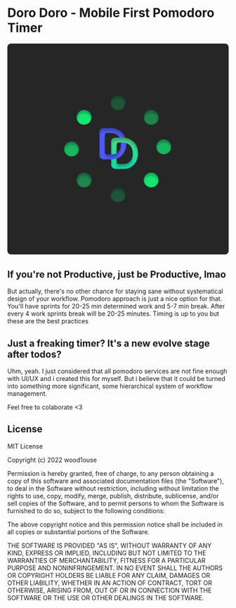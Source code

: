 
# Doro Doro - Mobile First Pomodoro Timer
![](https://github.com/wood1ouse/doro-doro/blob/development/src/assets/rmLogo.png?raw=true)


## If you're not Productive, just be Productive, lmao
But actually, there's no other chance for staying sane without systematical design of your workflow.
Pomodoro approach is just a nice option for that. You'll have sprints for 20-25 min determined work and 5-7 min break.
After every 4 work sprints break will be 20-25 minutes.
Timing is up to you but these are the best practices

## Just a freaking timer? It's a new evolve stage after todos?
Uhm, yeah. I just considered that all pomodoro services are not fine enough with UI/UX and i created this for myself.
But i believe that it could be turned into something more significant, some hierarchical system of workflow management.

Feel free to colaborate <3 

## License

MIT License

Copyright (c) 2022 wood1ouse

Permission is hereby granted, free of charge, to any person obtaining a copy
of this software and associated documentation files (the "Software"), to deal
in the Software without restriction, including without limitation the rights
to use, copy, modify, merge, publish, distribute, sublicense, and/or sell
copies of the Software, and to permit persons to whom the Software is
furnished to do so, subject to the following conditions:

The above copyright notice and this permission notice shall be included in all
copies or substantial portions of the Software.

THE SOFTWARE IS PROVIDED "AS IS", WITHOUT WARRANTY OF ANY KIND, EXPRESS OR
IMPLIED, INCLUDING BUT NOT LIMITED TO THE WARRANTIES OF MERCHANTABILITY,
FITNESS FOR A PARTICULAR PURPOSE AND NONINFRINGEMENT. IN NO EVENT SHALL THE
AUTHORS OR COPYRIGHT HOLDERS BE LIABLE FOR ANY CLAIM, DAMAGES OR OTHER
LIABILITY, WHETHER IN AN ACTION OF CONTRACT, TORT OR OTHERWISE, ARISING FROM,
OUT OF OR IN CONNECTION WITH THE SOFTWARE OR THE USE OR OTHER DEALINGS IN THE
SOFTWARE.
